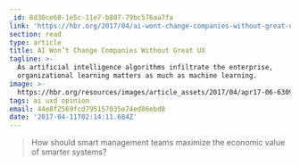 ```yaml
---
_id: 8d30ce60-1e5c-11e7-b807-79bc576aa7fa
link: 'https://hbr.org/2017/04/ai-wont-change-companies-without-great-ux'
section: read
type: article
title: AI Won’t Change Companies Without Great UX
tagline: >-
  As artificial intelligence algorithms infiltrate the enterprise,
  organizational learning matters as much as machine learning.
image: >-
  https://hbr.org/resources/images/article_assets/2017/04/apr17-06-630989759-1200x675.jpg
tags: ai uxd opinion
email: 44e8f2569fcd795157035e74ed86ebd8
date: '2017-04-11T02:14:11.684Z'
---
```

> How should smart management teams maximize the economic value of smarter systems?
